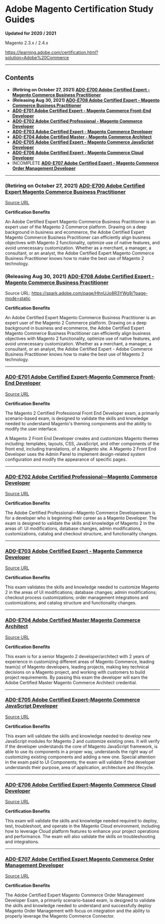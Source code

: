 # Adobe Magento Certification Study Guides

**Updated for 2020 / 2021**

Magento 2.3.x / 2.4.x

https://learning.adobe.com/certification.html?solution=Adobe%20Commerce

-----

## Contents

* **\(Retiring on October 27, 2021\) [AD0-E700 Adobe Certified Expert - Magento Commerce Business Practitioner](./700)**
* **\(Releasing Aug 30, 2021\) [AD0-E708 Adobe Certified Expert - Magento Commerce Business Practitioner](./708)**
* **[AD0-E701 Adobe Certified Expert - Magento Commerce Front-End Developer](./701)**
* **[AD0-E702 Adobe Certified Professional - Magento Commerce Developer](./702)**
* **[AD0-E703 Adobe Certified Expert - Magento Commerce Developer](./703)**
* **[AD0-E704 Adobe Certified Master - Magento Commerce Architect](./704)**
* **[AD0-E705 Adobe Certified Expert - Magento Commerce JavaScript Developer](./705)**
* **[AD0-E706 Adobe Certified Expert - Magento Commerce Cloud Developer](./706)**
* INCOMPLETE **[AD0-E707 Adobe Certified Expert - Magento Commerce Order Management Developer](./707)**

-----

### **\(Retiring on October 27, 2021\) [AD0-E700 Adobe Certified Expert Magento Commerce Business Practitioner](./700)**

[Source URL](https://spark.adobe.com/page/87jLctNB6KxM0/?page-mode=static)

**Certification Benefits**

An Adobe Certified Expert Magento Commerce Business Practitioner is an expert user of the Magento 2 Commerce platform. Drawing on a deep background in business and ecommerce, the Adobe Certified Expert Magento Commerce Business Practitioner can efficiently align business objectives with Magento 2 functionality, optimize use of native features, and avoid unnecessary customization. Whether as a merchant, a manager, a consultant, or an analyst, the Adobe Certified Expert Magento Commerce Business Practitioner knows how to make the best use of Magento 2 technology.



### **\(Releasing Aug 30, 2021\) [AD0-E708 Adobe Certified Expert - Magento Commerce Business Practitioner](./708)**

Source URL: https://spark.adobe.com/page/HhnUJo8R3YWg9/?page-mode=static

**Certification Benefits**

An Adobe Certified Expert Magento Commerce Business Practitioner is an expert user of the Magento 2 Commerce platform. Drawing on a deep background in business and ecommerce, the Adobe Certified Expert Magento Commerce Business Practitioner can efficiently align business objectives with Magento 2 functionality, optimize use of native features, and avoid unnecessary customization. Whether as a merchant, a manager, a consultant, or an analyst, the Adobe Certified Expert - Adobe Commerce Business Practitioner knows how to make the best use of Magento 2 technology.


----

### **[AD0-E701 Adobe Certified Expert-Magento Commerce Front-End Developer](./701)**

[Source URL](https://spark.adobe.com/page/lJWBfPhvp5npA/?page-mode=static)

**Certification Benefits**

The Magento 2 Certified Professional Front End Developer exam, a primarily scenario-based exam, is designed to validate the skills and knowledge needed to understand Magento's theming components and the ability to modify the user interface.

A Magento 2 Front End Developer creates and customizes Magento themes including: templates, layouts, CSS, JavaScript, and other components of the front end, including translations, of a Magento site. A Magento 2 Front End Developer uses the Admin Panel to implement design-related system configuration and modify the appearance of specific pages.

----

### **[AD0-E702 Adobe Certified Professional—Magento Commerce Developer](./702)**

[Source URL](https://spark.adobe.com/page/saM506xrYKi0p/?page-mode=static)

**Certification Benefits**

The Adobe Certified Professional—Magento Commerce Developerexam is for a developer who is beginning their career as a Magento Developer. The exam is designed to validate the skills and knowledge of Magento 2 in the areas of: UI modifications, database changes, admin modifications, customizations, catalog and checkout structure, and functionality changes.


----

### **[AD0-E703 Adobe Certified Expert - Magento Commerce Developer](./703)**

[Source URL](https://spark.adobe.com/page/OwpmK2JcACwhl/?page-mode=static)

**Certification Benefits**

This exam validates the skills and knowledge needed to customize Magento 2 in the areas of UI modifications; database changes; admin modifications; checkout process customizations; order management integrations and customizations; and catalog structure and functionality changes.

----

### **[AD0-E704 Adobe Certified Master Magento Commerce Architect](./704)**

[Source URL](https://spark.adobe.com/page/PTidDHsT5JgyB/?page-mode=static)

**Certification Benefits**

This exam is for a senior Magento 2 developer/architect with 2 years of experience in customizing different areas of Magento Commerce, leading team(s) of Magento developers, leading projects, making key technical decisions on a Magento project, and working with customers to build project requirements. By passing this exam the developer will earn the Adobe Certified Master Magento Commerce Architect credential.


-----

### **[AD0-E705 Adobe Certified Expert-Magento Commerce JavaScript Developer](./705)**

[Source URL](https://spark.adobe.com/page/ZDus3If2u1rQf/?page-mode=static)

**Certification Benefits**

This exam will validate the skills and knowledge needed to develop new JavaScript modules for Magento 2 and customize existing ones. It will verify if the developer understands the core of Magento JavaScript framework, is able to use its components in a proper way, understands the right way of customizing existing components and adding a new one. Special attention in the exam paid to UI Components; the exam will validate if the developer understands their purpose, area of application, architecture and lifecycle.


----

### **[AD0-E706 Adobe Certified Expert-Magento Commerce Cloud Developer](./706)**

[Source URL](https://spark.adobe.com/page/GrkbPktpWMkkb/?page-mode=static)

**Certification Benefits**

This exam will validate the skills and knowledge needed required to deploy, test, troubleshoot, and operate in the Magento Cloud environment, including how to leverage Cloud platform features to enhance your project operations and performance. The exam will also validate the skills on troubleshooting and integrations.

----

### **[AD0-E707 Adobe Certified Expert Magento Commerce Order Management Developer](./707)**

[Source URL](https://spark.adobe.com/page/K2Wjl6Na3BY0h/?page-mode=static)

**Certification Benefits**

The Adobe Certified Expert Magento Commerce Order Management Developer Exam, a primarily scenario-based exam, is designed to validate the skills and knowledge needed to understand and successfully deploy Magento Order Management with focus on integration and the ability to properly leverage the Magento Commerce Connector.
